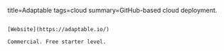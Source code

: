 title=Adaptable
tags=cloud
summary=GitHub-based cloud deployment.
~~~~~~

[Website](https://adaptable.io/)

Commercial. Free starter level.
